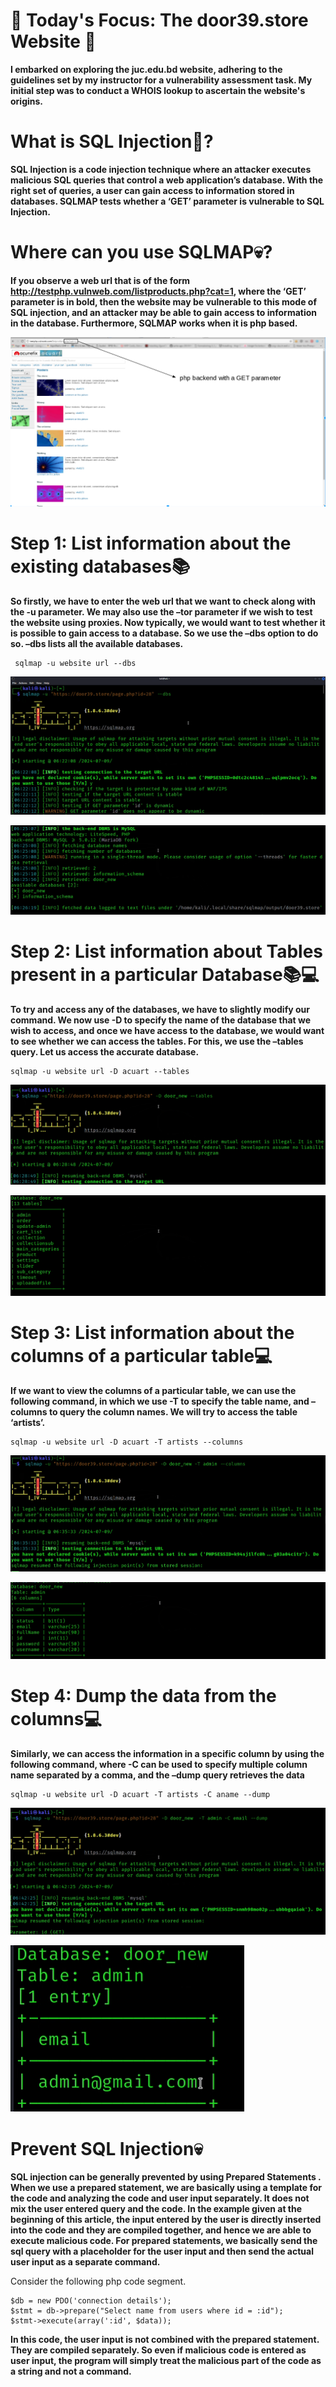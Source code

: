 # 🎯 Today's Focus: The door39.store Website 🎯

**I embarked on exploring the juc.edu.bd website, adhering to the guidelines set by my instructor for a vulnerability assessment task. My initial step was to conduct a WHOIS lookup to ascertain the website's origins.**

# What is SQL Injection💉?

**SQL Injection is a code injection technique where an attacker executes malicious SQL queries that control a web application’s database. With the right set of queries, a user can gain access to information stored in databases. SQLMAP tests whether a ‘GET’ parameter is vulnerable to SQL Injection.** 

# Where can you use SQLMAP💀?

**If you observe a web url that is of the form http://testphp.vulnweb.com/listproducts.php?cat=1, where the ‘GET’ parameter is in bold, then the website may be vulnerable to this mode of SQL injection, and an attacker may be able to gain access to information in the database. Furthermore, SQLMAP works when it is php based.** 

![Whois](img/website.png)

# Step 1: List information about the existing databases📚 

**So firstly, we have to enter the web url that we want to check along with the -u parameter. We may also use the –tor parameter if we wish to test the website using proxies. Now typically, we would want to test whether it is possible to gain access to a database. So we use the –dbs option to do so. –dbs lists all the available databases.**
```
 sqlmap -u website url --dbs 
```
![Whois](img/10.png)

![Whois](img/2.png)

# Step 2: List information about Tables present in a particular Database📚💻

**To try and access any of the databases, we have to slightly modify our command. We now use -D to specify the name of the database that we wish to access, and once we have access to the database, we would want to see whether we can access the tables. For this, we use the –tables query. Let us access the accurate database.** 
```
sqlmap -u website url -D acuart --tables
```
![Whois](img/3.png)

![Whois](img/4.png)

# Step 3: List information about the columns of a particular table💻 

**If we want to view the columns of a particular table, we can use the following command, in which we use -T to specify the table name, and –columns to query the column names. We will try to access the table ‘artists’.** 
```
sqlmap -u website url -D acuart -T artists --columns

``` 
![Whois](img/5.png)

![Whois](img/6.png)

# Step 4: Dump the data from the columns💻

**Similarly, we can access the information in a specific column by using the following command, where -C can be used to specify multiple column name separated by a comma, and the –dump query retrieves the data**
```
sqlmap -u website url -D acuart -T artists -C aname --dump
``` 
![Whois](img/7.png)

![Whois](img/9.png)


# Prevent SQL Injection💀

**SQL injection can be generally prevented by using Prepared Statements . When we use a prepared statement, we are basically using a template for the code and analyzing the code and user input separately. It does not mix the user entered query and the code. In the example given at the beginning of this article, the input entered by the user is directly inserted into the code and they are compiled together, and hence we are able to execute malicious code. For prepared statements, we basically send the sql query with a placeholder for the user input and then send the actual user input as a separate command.**

Consider the following php code segment. 
```
$db = new PDO('connection details');
$stmt = db->prepare("Select name from users where id = :id");
$stmt->execute(array(':id', $data));
```
**In this code, the user input is not combined with the prepared statement. They are compiled separately. So even if malicious code is entered as user input, the program will simply treat the malicious part of the code as a string and not a command.**
